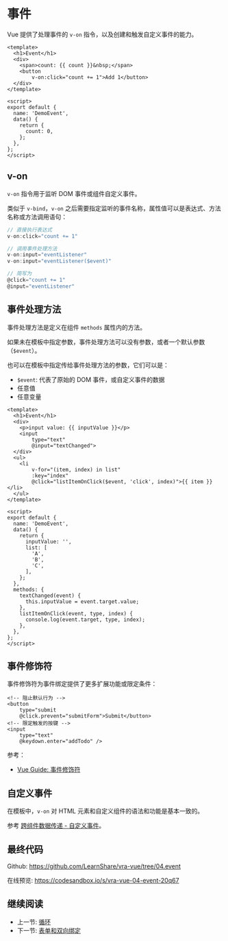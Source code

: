 # 事件

Vue 提供了处理事件的 `v-on` 指令，以及创建和触发自定义事件的能力。

```vue
<template>
  <h1>Event</h1>
  <div>
    <span>count: {{ count }}&nbsp;</span>
    <button
        v-on:click="count += 1">Add 1</button>
  </div>
</template>

<script>
export default {
  name: 'DemoEvent',
  data() {
    return {
      count: 0,
    };
  },
};
</script>
```

## v-on

`v-on` 指令用于监听 DOM 事件或组件自定义事件。

类似于 `v-bind`，`v-on` 之后需要指定监听的事件名称，属性值可以是表达式、方法名称或方法调用语句：

```js
// 直接执行表达式
v-on:click="count += 1"

// 调用事件处理方法
v-on:input="eventListener"
v-on:input="eventListener($event)"

// 简写为
@click="count += 1"
@input="eventListener"
```

## 事件处理方法

事件处理方法是定义在组件 `methods` 属性内的方法。

如果未在模板中指定参数，事件处理方法可以没有参数，或者一个默认参数（`$event`）。

也可以在模板中指定传给事件处理方法的参数，它们可以是：

+ `$event`: 代表了原始的 DOM 事件，或自定义事件的数据
+ 任意值
+ 任意变量

```vue
<template>
  <h1>Event</h1>
  <div>
    <p>input value: {{ inputValue }}</p>
    <input
        type="text"
        @input="textChanged">
  </div>
  <ul>
    <li
        v-for="(item, index) in list"
        :key="index"
        @click="listItemOnClick($event, 'click', index)">{{ item }}</li>
  </ul>
</template>

<script>
export default {
  name: 'DemoEvent',
  data() {
    return {
      inputValue: '',
      list: [
        'A',
        'B',
        'C',
      ],
    };
  },
  methods: {
    textChanged(event) {
      this.inputValue = event.target.value;
    },
    listItemOnClick(event, type, index) {
      console.log(event.target, type, index);
    },
  },
};
</script>
```

## 事件修饰符

事件修饰符为事件绑定提供了更多扩展功能或限定条件：

```vue
<!-- 阻止默认行为 -->
<button
    type="submit
    @click.prevent="submitForm">Submit</button>
<!-- 限定触发的按键 -->
<input
    type="text"
    @keydown.enter="addTodo" />
```

参考：

+ [Vue Guide: 事件修饰符](https://v3.cn.vuejs.org/guide/events.html#事件修饰符)

## 自定义事件

在模板中，`v-on` 对 HTML 元素和自定义组件的语法和功能是基本一致的。

参考 [跨组件数据传递 - 自定义事件]()。

## 最终代码

Github: <https://github.com/LearnShare/vra-vue/tree/04.event>

在线预览: <https://codesandbox.io/s/vra-vue-04-event-20q67>

## 继续阅读

+ 上一节: [循环](./for.md)
+ 下一节: [表单和双向绑定](./form.md)

